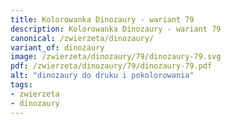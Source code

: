 ```yaml
---
title: Kolorowanka Dinozaury - wariant 79
description: Kolorowanka Dinozaury - wariant 79
canonical: /zwierzeta/dinozaury/
variant_of: dinozaury
image: /zwierzeta/dinozaury/79/dinozaury-79.svg
pdf: /zwierzeta/dinozaury/79/dinozaury-79.pdf
alt: "dinozaury do druku i pokolorowania"
tags:
- zwierzeta
- dinozaury
---
```

